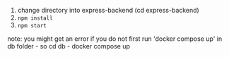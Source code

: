 1. change directory into express-backend (cd express-backend)
2. `npm install`
3. `npm start`

note: you might get an error if you do not first run 'docker compose up' in db folder 
    - so cd db
    - docker compose up